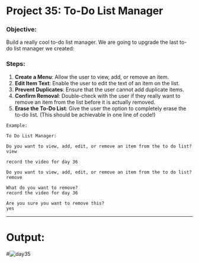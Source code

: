 # Project 35: To-Do List Manager

### Objective:
Build a really cool to-do list manager. We are going to upgrade the last to-do list manager we created:

### Steps:
1. **Create a Menu**: Allow the user to view, add, or remove an item.
2. **Edit Item Text**: Enable the user to edit the text of an item on the list.
3. **Prevent Duplicates**: Ensure that the user cannot add duplicate items.
4. **Confirm Removal**: Double-check with the user if they really want to remove an item from the list before it is actually removed.
5. **Erase the To-Do List**: Give the user the option to completely erase the to-do list. (This should be achievable in one line of code!)

```plaintext
Example:

To Do List Manager:

Do you want to view, add, edit, or remove an item from the to do list?
view

record the video for day 36

Do you want to view, add, edit, or remove an item from the to do list?
remove

What do you want to remove?
record the video for day 36

Are you sure you want to remove this?
yes
```
---

# Output:
#![day35](https://github.com/user-attachments/assets/800aa9ec-4678-44d7-a09f-14c398dd5582)


